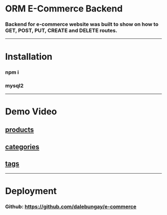 # ORM E-Commerce Backend
### Backend for e-commerce website was built to show on how to GET, POST, PUT, CREATE and DELETE routes.
***

# Installation
### npm i
### mysql2
***

# Demo Video
## [products](https://drive.google.com/file/d/1Sb-LSSdyo0AnKCuAkMW9JpskvaWiMuIh/view)
## [categories](https://drive.google.com/file/d/1Sb-LSSdyo0AnKCuAkMW9JpskvaWiMuIh/view)
## [tags](https://drive.google.com/file/d/1Sb-LSSdyo0AnKCuAkMW9JpskvaWiMuIh/view)
***

# Deployment
### Github: https://github.com/dalebungay/e-commerce 
